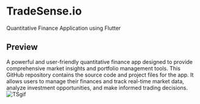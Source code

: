 # TradeSense.io
Quantitative Finance Application using Flutter

## Preview
A powerful and user-friendly quantitative finance app designed to provide comprehensive market insights and portfolio management tools. This GitHub repository contains the source code and project files for the app. It allows users to manage their finances and track real-time market data, analyze investment opportunities, and make informed trading decisions.
![TSgif](https://github.com/jojo142/TradeSense.io/assets/76130563/fd9a02b1-cb54-48b2-97ba-39c83a333c4e)
